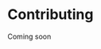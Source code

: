 # Contributing

Coming soon

<!-- Shoelace is straightforward to install and run on your local machine.

## Installation

If you have issues running `npm i` when installing Shoelace locally, try

`rm -rf node_modules/ && yarn cache clean`

### Connecting your local Shoelace instance to a local Teamshares app

Within the Shoelace directory in your console:

`yarn link`

`npm run build` (rerun this after every change)

On Teamshares UI:

`yarn link @teamshares/shoelace`

`yarn install —force`

On OS app:

`yarn link @teamshares/ui`

`yarn link @teamshares/shoelace`

`yarn install —force`

`restart yarn build —watch` (do this after every change)

`restart yarn build:css —watch` (do this after every change) -->

